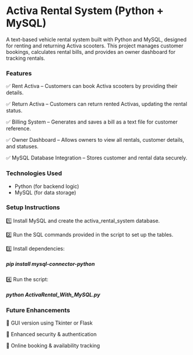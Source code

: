 # Activa Rental System (Python + MySQL)

A text-based vehicle rental system built with Python and MySQL, designed for renting and returning Activa scooters. This project manages customer bookings, calculates rental bills, and provides an owner dashboard for tracking rentals.


### Features

✅ Rent Activa – Customers can book Activa scooters by providing their details.

✅ Return Activa – Customers can return rented Activas, updating the rental status.

✅ Billing System – Generates and saves a bill as a text file for customer reference.

✅ Owner Dashboard – Allows owners to view all rentals, customer details, and statuses.

✅ MySQL Database Integration – Stores customer and rental data securely.


### Technologies Used

- Python (for backend logic)
- MySQL (for data storage)


### Setup Instructions

1️⃣ Install MySQL and create the activa_rental_system database.

2️⃣ Run the SQL commands provided in the script to set up the tables.

3️⃣ Install dependencies: 
##### pip install mysql-connector-python

4️⃣ Run the script:
##### python ActivaRental_With_MySQL.py



### Future Enhancements
🔹 GUI version using Tkinter or Flask

🔹 Enhanced security & authentication

🔹 Online booking & availability tracking
